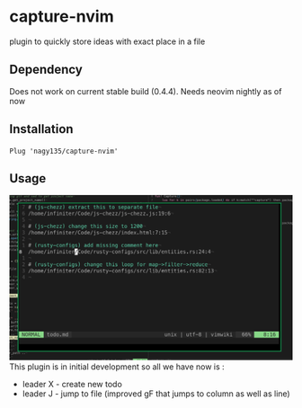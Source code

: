 # capture-nvim

plugin to quickly store ideas with exact place in a file

## Dependency
Does not work on current stable build (0.4.4). Needs neovim nightly as of now

## Installation
```
Plug 'nagy135/capture-nvim'
```

## Usage
![demo](demo_todo_list.png)
This plugin is in initial development so all we have now is :

+ leader X - create new todo
+ leader J - jump to file (improved gF that jumps to column as well as line)
